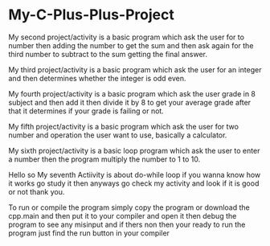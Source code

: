 # My-C-Plus-Plus-Project

My second project/activity is a basic program which ask the user for to number then adding the number to get the sum and then ask again for the third number to subtract to the sum getting the final answer.

My third project/activity is a basic program which ask the user for an integer and then determines whether the integer is odd even.

My fourth project/activity is a basic program which ask the user grade in 8 subject and then add it then divide it by 8 to get your average grade after that it determines if your grade is failing or not.

My fifth project/activity is a basic program which ask the user for two number and operation the user want to use, basically a calculator.

My sixth project/activity is a basic loop program which ask the user to enter a number then the program multiply the number to 1 to 10.

Hello so My seventh Actiivity is about do-while loop if you wanna know how it works go study it then anyways go check my activity and look if it is good or not thank you.

To run or compile the program simply copy the program or download the cpp.main and then put it to your compiler and open it then debug the program to see any misinput and if thers non then your ready to run the program just find the run button in your compiler
